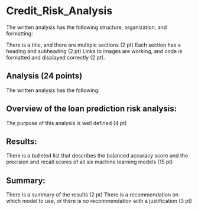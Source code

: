 # Credit_Risk_Analysis

The written analysis has the following structure, organization, and formatting:

There is a title, and there are multiple sections (2 pt)
Each section has a heading and subheading (2 pt)
Links to images are working, and code is formatted and displayed correctly (2 pt).

## Analysis (24 points)
The written analysis has the following:

## Overview of the loan prediction risk analysis:

The purpose of this analysis is well defined (4 pt)

## Results:

There is a bulleted list that describes the balanced accuracy score and the precision and recall scores of all six machine learning models (15 pt)


## Summary:

There is a summary of the results (2 pt)
There is a recommendation on which model to use, or there is no recommendation with a justification (3 pt)
